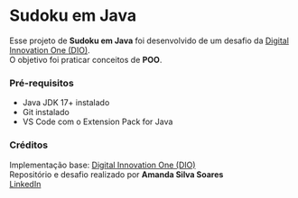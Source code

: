 # Sudoku em Java

Esse projeto de **Sudoku em Java** foi desenvolvido de um desafio da [Digital Innovation One (DIO)](https://www.dio.me/).  
O objetivo foi praticar conceitos de **POO**.

### Pré-requisitos
- Java JDK 17+ instalado  
- Git instalado  
- VS Code com o Extension Pack for Java

### Créditos
Implementação base: [Digital Innovation One (DIO)](https://github.com/digitalinnovationone/sudoku)  
Repositório e desafio realizado por **Amanda Silva Soares**  
[LinkedIn](www.linkedin.com/in/ssoares-amanda)